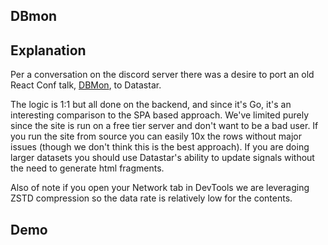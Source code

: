 ## DBmon

## Explanation

Per a conversation on the discord server there was a desire to port an old React Conf talk, [DBMon](https://conf2015.reactjs.org/schedule.html#hype), to Datastar.

The logic is 1:1 but all done on the backend, and since it's Go, it's an interesting comparison to the SPA based approach.  We've limited purely since the site is run on a free tier server and don't want to be a bad user.  If you run the site from source you can easily 10x the rows without major issues (though we don't think this is the best approach).  If you are doing larger datasets you should use Datastar's ability to update signals without the need to generate html fragments.

Also of note if you open your Network tab in DevTools we are leveraging ZSTD compression so the data rate is relatively low for the contents.

## Demo

<div
    id="contents"
    data-on-load="@sse('/examples/dbmon/contents')"
>
</div>
